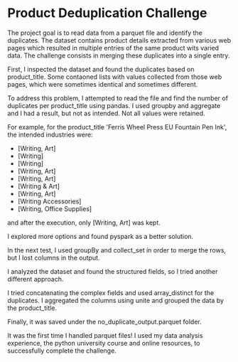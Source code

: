 # Product Deduplication Challenge
The project goal is to read data from a parquet file and identify the duplicates. The dataset contains product details extracted from various web pages which resulted in multiple entries of the same product wits varied data.
The challenge consists in merging these duplicates into a single entry.

First, I inspected the dataset and found the duplicates based on product_title. Some contaoned lists with values collected from those web pages, which were sometimes identical and sometimes different.

To address this problem, I attempted to read the file and find the number of duplicates per product_title using pandas. I used groupby and aggregate and I had a result, but not as intended. Not all values were retained. 

For example, for the product_title 'Ferris Wheel Press EU Fountain Pen Ink', the intended industries were: 

- [Writing, Art]
- [Writing]
- [Writing]
- [Writing, Art]
- [Writing, Art]
- [Writing & Art]
- [Writing, Art]
- [Writing Accessories]
- [Writing, Office Supplies]
  
and after the execution, only [Writing, Art] was kept.

I explored more options and found pyspark as a better solution.  

In the next test, I used groupBy and collect_set in order to merge the rows, but I lost columns in the output. 

I analyzed the dataset and found the structured fields, so I tried another different approach. 

I tried concatenating the complex fields and used array_distinct for the duplicates. I aggregated the columns using unite and grouped the data by the product_title. 

Finally, it was saved under the no_duplicate_output.parquet folder. 

It was the first time I handled parquet files! I used my data analysis experience, the python university course and online resources, to successfully complete the challenge. 
